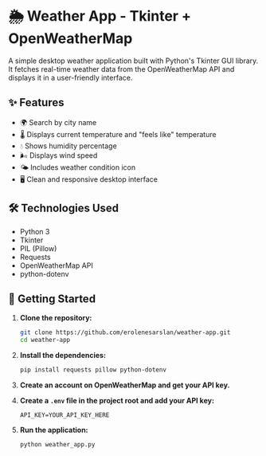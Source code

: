 # 🌦️ Weather App - Tkinter + OpenWeatherMap

A simple desktop weather application built with Python's Tkinter GUI library. It fetches real-time weather data from the OpenWeatherMap API and displays it in a user-friendly interface.

## ✨ Features

- 🌍 Search by city name  
- 🌡️ Displays current temperature and "feels like" temperature  
- 💧 Shows humidity percentage  
- 🌬️ Displays wind speed  
- 🌤️ Includes weather condition icon  
- 🖥️ Clean and responsive desktop interface  

## 🛠️ Technologies Used

- Python 3  
- Tkinter  
- PIL (Pillow)  
- Requests  
- OpenWeatherMap API  
- python-dotenv  

## 🔑 Getting Started

1. **Clone the repository:**  
   ```bash
   git clone https://github.com/erolenesarslan/weather-app.git
   cd weather-app
   ```

2. **Install the dependencies:**  
   ```bash
   pip install requests pillow python-dotenv
   ```

3. **Create an account on OpenWeatherMap and get your API key.**

4. **Create a `.env` file in the project root and add your API key:**  
   ```
   API_KEY=YOUR_API_KEY_HERE
   ```

5. **Run the application:**  
   ```bash
   python weather_app.py
   ```
